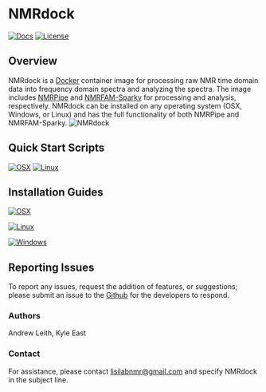 
  
# NMRdock

[![Docs](https://img.shields.io/badge/docs-stable-blue.svg?style=flat-square)](https://compbiocore.github.io/nmrdock)
[![License](https://img.shields.io/github/license/compbiocore/nmrdock.svg)](https://raw.githubusercontent.com/compbiocore/nmrdock/master/LICENSE)

## Overview

NMRdock is a [Docker](https://www.docker.com/) container image for processing raw NMR time domain data into frequency domain spectra and analyzing the spectra. The image includes [NMRPipe](https://www.ibbr.umd.edu/nmrpipe/index.html) and [NMRFAM-Sparky](https://nmrfam.wisc.edu/nmrfam-sparky-distribution/) for processing and analysis, respectively. NMRdock can be installed on any operating system (OSX, Windows, or Linux) and has the full functionality of both NMRPipe and NMRFAM-Sparky.
![NMRdock](https://github.com/compbiocore/nmrdock/raw/master/docs/assets/NMRdockOverview.png)

## Quick Start Scripts

[![OSX](https://github.com/compbiocore/nmrdock/raw/master/docs/assets/macQS.png)](https://raw.githubusercontent.com/compbiocore/nmrdock/master/macQS)
[![Linux](https://github.com/compbiocore/nmrdock/raw/master/docs/assets/linuxQS.png)](https://raw.githubusercontent.com/compbiocore/nmrdock/master/linuxQS)

## Installation Guides

[![OSX](https://github.com/compbiocore/nmrdock/raw/master/docs/assets/macQS.png)](https://compbiocore.github.io/nmrdock/walkthroughs/#osx)

[![Linux](https://github.com/compbiocore/nmrdock/raw/master/docs/assets/linuxQS.png)](https://compbiocore.github.io/nmrdock/walkthroughs/#linux)

[![Windows](https://github.com/compbiocore/nmrdock/raw/master/docs/assets/windowsQS.png)](https://compbiocore.github.io/nmrdock/walkthroughs/#windows)

## Reporting Issues

To report any issues, request the addition of features, or suggestions; please submit an issue to the [Github](https://github.com/compbiocore/nmrdock/issues) for the developers to respond.


### Authors

Andrew Leith, Kyle East

### Contact

For assistance, please contact lisilabnmr@gmail.com and specify NMRdock in the subject line.
